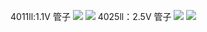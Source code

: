4011ll:1.1V 管子
![](http://cdn.ljc0606.cn/obsidian/202503251600629.png)
![](http://cdn.ljc0606.cn/obsidian/202503251600359.png)
4025ll：2.5V 管子
![](http://cdn.ljc0606.cn/obsidian/202503251601867.png)
![](http://cdn.ljc0606.cn/obsidian/202503251601484.png)
